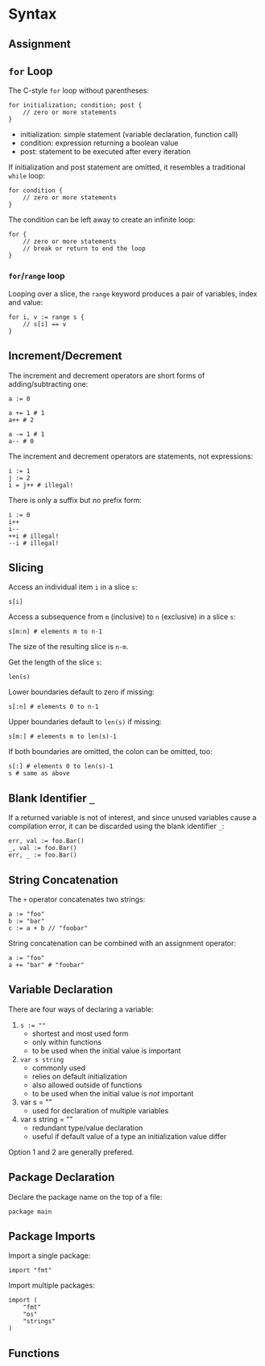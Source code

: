 # Syntax

## Assignment

## `for` Loop

The C-style `for` loop without parentheses:

    for initialization; condition; post {
        // zero or more statements
    }

- initialization: simple statement (variable declaration, function call)
- condition: expression returning a boolean value
- post: statement to be executed after every iteration

If initialization and post statement are omitted, it resembles a traditional
`while` loop:

    for condition {
        // zero or more statements
    }

The condition can be left away to create an infinite loop:

    for {
        // zero or more statements
        // break or return to end the loop
    }

### `for`/`range` loop

Looping over a slice, the `range` keyword produces a pair of variables, index
and value:

    for i, v := range s {
        // s[i] == v
    }

## Increment/Decrement

The increment and decrement operators are short forms of adding/subtracting
one:

    a := 0

    a += 1 # 1
    a++ # 2

    a -= 1 # 1
    a-- # 0

The increment and decrement operators are statements, not expressions:

    i := 1
    j := 2
    i = j++ # illegal!

There is only a suffix but no prefix form:

    i := 0
    i++
    i--
    ++i # illegal!
    --i # illegal!

## Slicing

Access an individual item `i` in a slice `s`:

    s[i]

Access a subsequence from `m` (inclusive) to `n` (exclusive) in a slice `s`:

    s[m:n] # elements m to n-1

The size of the resulting slice is `n-m`.

Get the length of the slice `s`:

    len(s)

Lower boundaries default to zero if missing:

    s[:n] # elements 0 to n-1

Upper boundaries default to `len(s)` if missing:

    s[m:] # elements m to len(s)-1

If both boundaries are omitted, the colon can be omitted, too:

    s[:] # elements 0 to len(s)-1
    s # same as above

## Blank Identifier `_`

If a returned variable is not of interest, and since unused variables cause a
compilation error, it can be discarded using the blank identifier `_`:

    err, val := foo.Bar()
    _, val := foo.Bar()
    err, _ := foo.Bar()

## String Concatenation

The `+` operator concatenates two strings:

    a := "foo"
    b := "bar"
    c := a + b // "foobar"

String concatenation can be combined with an assignment operator:

    a := "foo"
    a += "bar" # "foobar"

## Variable Declaration

There are four ways of declaring a variable:

1. `s := ""`
    - shortest and most used form
    - only within functions
    - to be used when the initial value is important
2. `var s string`
    - commonly used
    - relies on default initialization
    - also allowed outside of functions
    - to be used when the initial value is _not_ important
3. var s = ""
    - used for declaration of multiple variables
4. var s string = ""
    - redundant type/value declaration
    - useful if default value of a type an initialization value differ

Option 1 and 2 are generally prefered.

## Package Declaration

Declare the package name on the top of a file:

    package main

## Package Imports

Import a single package:

    import "fmt"

Import multiple packages:

    import (
        "fmt"
        "os"
        "strings"
    )

## Functions
